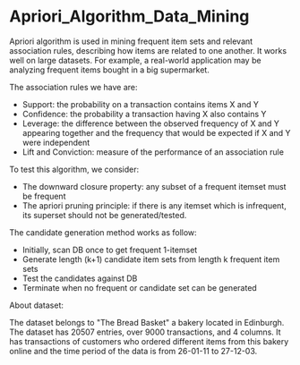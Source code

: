 # Apriori_Algorithm_Data_Mining
Apriori algorithm is used in mining frequent item sets and relevant association rules, describing how items are related to one another.
It works well on large datasets. For example, a real-world application may be analyzing frequent items bought in a big supermarket.

The association rules we have are:

- Support: the probability on a transaction contains items X and Y
- Confidence: the probability a transaction having X also contains Y
- Leverage: the difference between the observed frequency of X and Y appearing
together and the frequency that would be expected if X and Y were independent
- Lift and Conviction: measure of the performance of an association rule

To test this algorithm, we consider:

- The downward closure property: any subset of a frequent itemset must be frequent
- The apriori pruning principle: if there is any itemset which is infrequent, its
superset should not be generated/tested.

The candidate generation method works as follow:

- Initially, scan DB once to get frequent 1-itemset
- Generate length (k+1) candidate item sets from length k frequent item sets
- Test the candidates against DB
- Terminate when no frequent or candidate set can be generated

About dataset:

The dataset belongs to "The Bread Basket" a bakery located in Edinburgh. The dataset has 20507 entries, over 9000 transactions, and 4 columns.
It has transactions of customers who ordered different items from this bakery online and the time period of the data is from 26-01-11 to 27-12-03.
